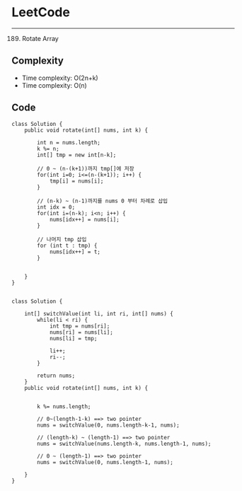 [//]: # (# Intuition)
<!-- Describe your first thoughts on how to solve this problem. -->


# LeetCode
___
189. Rotate Array

[//]: # (## Approach)

[//]: # (<!-- Describe your approach to solving the problem. -->)


## Complexity

- Time complexity: O(2n+k)
- Time complexity: O(n)

[//]: # (<!-- Add your time complexity here, e.g. $$O&#40;n&#41;$$ -->)

[//]: # ()
[//]: # ([//]: # &#40;- Space complexity:&#41;)
[//]: # (<!-- Add your space complexity here, e.g. $$O&#40;n&#41;$$ -->)

## Code
```
class Solution {
    public void rotate(int[] nums, int k) {
        
        int n = nums.length;
        k %= n;
        int[] tmp = new int[n-k];

        // 0 ~ (n-(k+1))까지 tmp[]에 저장
        for(int i=0; i<=(n-(k+1)); i++) {
            tmp[i] = nums[i];
        }

        // (n-k) ~ (n-1)까지를 nums 0 부터 차례로 삽입
        int idx = 0;
        for(int i=(n-k); i<n; i++) {
            nums[idx++] = nums[i];
        }

        // 나머지 tmp 삽입 
        for (int t : tmp) {
            nums[idx++] = t;
        }
    

    }
}
```
```

class Solution {

    int[] switchValue(int li, int ri, int[] nums) {
        while(li < ri) {
            int tmp = nums[ri];
            nums[ri] = nums[li];
            nums[li] = tmp;

            li++;
            ri--;
        }

        return nums;
    }
    public void rotate(int[] nums, int k) {
        

        k %= nums.length;
        
        // 0~(length-1-k) ==> two pointer
        nums = switchValue(0, nums.length-k-1, nums);

        // (length-k) ~ (length-1) ==> two pointer
        nums = switchValue(nums.length-k, nums.length-1, nums);

        // 0 ~ (length-1) ==> two pointer
        nums = switchValue(0, nums.length-1, nums);

    }
}
```